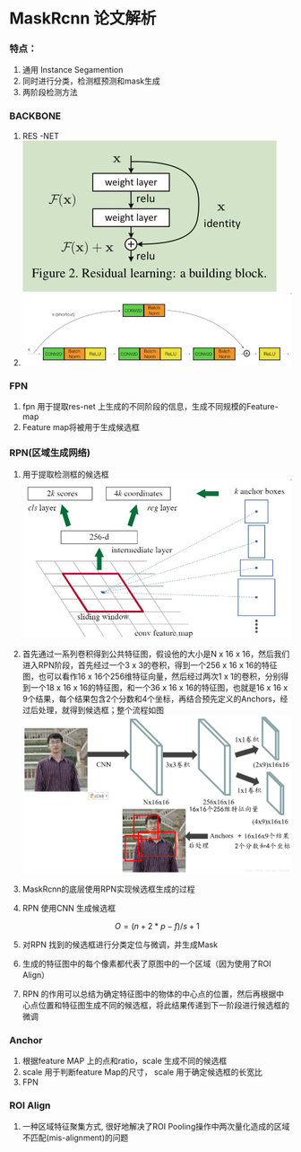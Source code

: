 # MaskRcnn 论文解析

### 特点：

1. 通用 Instance Segamention
2. 同时进行分类，检测框预测和mask生成
3. 两阶段检测方法



### BACKBONE

1. RES -NET![res-net-basic](..\imgs\res-net-basic.jpg) 
2. ![](..\imgs\res-nt-unit.jpg)

### FPN

1. fpn 用于提取res-net 上生成的不同阶段的信息，生成不同规模的Feature-map
2. Feature map将被用于生成候选框

### RPN(区域生成网络)

1. 用于提取检测框的候选框![img](MaskRcnn.assets/20180315152110758)

2. 首先通过一系列卷积得到公共特征图，假设他的大小是N x 16 x 16，然后我们进入RPN阶段，首先经过一个3 x 3的卷积，得到一个256 x 16 x 16的特征图，也可以看作16 x 16个256维特征向量，然后经过两次1 x 1的卷积，分别得到一个18 x 16 x 16的特征图，和一个36 x 16 x 16的特征图，也就是16 x 16 x 9个结果，每个结果包含2个分数和4个坐标，再结合预先定义的Anchors，经过后处理，就得到候选框；整个流程如图![RPN](..\imgs\RPN.png)

3. MaskRcnn的底层使用RPN实现候选框生成的过程

4. RPN 使用CNN 生成候选框

   
   $$
   O = (n + 2*p - f)/s + 1
   $$

5. 对RPN 找到的候选框进行分类定位与微调，并生成Mask
6. 生成的特征图中的每个像素都代表了原图中的一个区域（因为使用了ROI Align）
7. RPN 的作用可以总结为确定特征图中的物体的中心点的位置，然后再根据中心点位置和特征图生成不同的候选框，将此结果传递到下一阶段进行候选框的微调

### Anchor

1. 根据feature MAP 上的点和ratio，scale 生成不同的候选框
2. scale 用于判断feature Map的尺寸， scale 用于确定候选框的长宽比
3. FPN 

### ROI Align

1. 一种区域特征聚集方式, 很好地解决了ROI Pooling操作中两次量化造成的区域不匹配(mis-alignment)的问题

